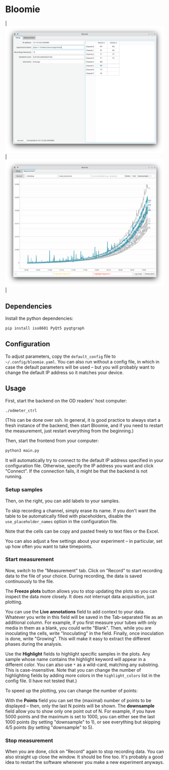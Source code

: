 # Bloomie

| ![Bloomie](screenshots/bloomie_setup_view.png) | ![Bloomie](screenshots/bloomie_record_view.png) |

## Dependencies

Install the python dependencies:

```bash
pip install iso8601 PyQt5 pyqtgraph
```

## Configuration

To adjust parameters, copy the `default_config` file to `~/.config/bloomie.yaml`.
You can also run without a config file, in which in case the default parameters will be used – but you will probably want to change the default IP address so it matches your device.

## Usage

First, start the backend on the OD readers' host computer:
```bash
./odmeter_ctrl
```
(This can be done over ssh. In general, it is good practice to always start a fresh instance of the backend, then start Bloomie, and if you need to restart the measurement, just restart everything from the beginning.)

Then, start the frontend from your computer:

```bash
python3 main.py
```

It will automatically try to connect to the default IP address specified in your configuration file.
Otherwise, specify the IP address you want and click "Connect". If the connection fails, it might be that the backend is not running.

### Setup samples

Then, on the right, you can add labels to your samples. 

To skip recording a channel, simply erase its name. If you don't want the table to be automatically filled with placeholders, disable the `use_placeholder_names` option in the configuration file.

Note that the cells can be copy and pasted freely to text files or the Excel.

You can also adjust a few settings about your experiment – in particular, set up how often you want to take timepoints.

### Start measurement

Now, switch to the "Measurement" tab. Click on "Record" to start recording data to the file of your choice.
During recording, the data is saved continuously to the file.

The **Freeze plots** button allows you to stop updating the plots so you can inspect the data more closely. It does *not* interrupt data acquisition, just plotting.

You can use the **Live annotations** field to add context to your data. Whatever you write in this field will be saved in the Tab-separated file as an additional column.
For example, if you first measure your tubes with only media in them as a blank, you could write "Blank". Then, while you are inoculating the cells, write "Inoculating" in the field. Finally, once inoculation is done, write "Growing". This will make it easy to extract the different phases during the analysis.

Use the **Highlight** fields to highlight specific samples in the plots. Any sample whose name contains the highlight keyword will appear in a different color. 
You can also use `*` as a wild-card, matching any substring.
This is case-insensitive. 
Note that you can change the number of highlighting fields by adding more colors in the `highlight_colors` list in the config file. (I have not tested that.)

To speed up the plotting, you can change the number of points:

With the **Points** field you can set the (maximal) number of points to be displayed – then, only the last N points will be shown.
The **downsample** field allow you to show only one point out of N.
For example, if you have 5000 points and the maximum is set to 1000, you can either see the last 1000 points (by setting "downsample" to 1), or see everything but skipping 4/5 points (by setting "downsample" to 5).

### Stop measurement

When you are done, click on "Record" again to stop recording data. You can also straight up close the window. It should be fine too. It's probably a good idea to restart the software whenever you make a new experiment anyways.

